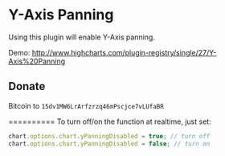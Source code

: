 Y-Axis Panning
=======================

Using this plugin will enable Y-Axis panning.

Demo: http://www.highcharts.com/plugin-registry/single/27/Y-Axis%20Panning

Donate
---
Bitcoin to <code>15dv1MW6LrArfzrzq46mPscjce7vLUfaBR</code>



==========
To turn off/on the function at realtime, just set:
``` javascript
chart.options.chart.yPanningDisabled = true; // turn off
chart.options.chart.yPanningDisabled = false; // turn on
```
